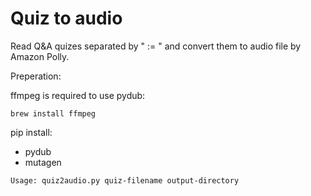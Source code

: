 # Quiz to audio

Read Q&A quizes separated by " := " and convert them to audio file by Amazon Polly.

Preperation:

ffmpeg is required to use pydub:

```
brew install ffmpeg
```

pip install:
- pydub
- mutagen

```
Usage: quiz2audio.py quiz-filename output-directory
```


